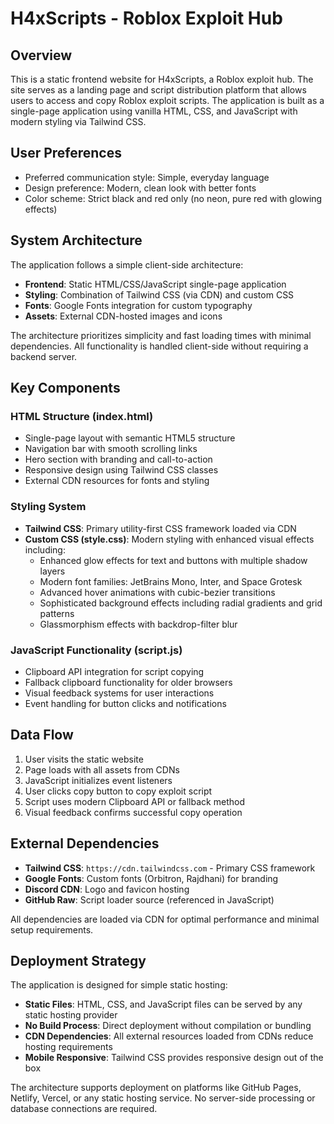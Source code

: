 # H4xScripts - Roblox Exploit Hub

## Overview
This is a static frontend website for H4xScripts, a Roblox exploit hub. The site serves as a landing page and script distribution platform that allows users to access and copy Roblox exploit scripts. The application is built as a single-page application using vanilla HTML, CSS, and JavaScript with modern styling via Tailwind CSS.

## User Preferences
- Preferred communication style: Simple, everyday language
- Design preference: Modern, clean look with better fonts
- Color scheme: Strict black and red only (no neon, pure red with glowing effects)

## System Architecture
The application follows a simple client-side architecture:

- **Frontend**: Static HTML/CSS/JavaScript single-page application
- **Styling**: Combination of Tailwind CSS (via CDN) and custom CSS
- **Fonts**: Google Fonts integration for custom typography
- **Assets**: External CDN-hosted images and icons

The architecture prioritizes simplicity and fast loading times with minimal dependencies. All functionality is handled client-side without requiring a backend server.

## Key Components

### HTML Structure (index.html)
- Single-page layout with semantic HTML5 structure
- Navigation bar with smooth scrolling links
- Hero section with branding and call-to-action
- Responsive design using Tailwind CSS classes
- External CDN resources for fonts and styling

### Styling System
- **Tailwind CSS**: Primary utility-first CSS framework loaded via CDN
- **Custom CSS (style.css)**: Modern styling with enhanced visual effects including:
  - Enhanced glow effects for text and buttons with multiple shadow layers
  - Modern font families: JetBrains Mono, Inter, and Space Grotesk
  - Advanced hover animations with cubic-bezier transitions
  - Sophisticated background effects including radial gradients and grid patterns
  - Glassmorphism effects with backdrop-filter blur

### JavaScript Functionality (script.js)
- Clipboard API integration for script copying
- Fallback clipboard functionality for older browsers
- Visual feedback systems for user interactions
- Event handling for button clicks and notifications

## Data Flow
1. User visits the static website
2. Page loads with all assets from CDNs
3. JavaScript initializes event listeners
4. User clicks copy button to copy exploit script
5. Script uses modern Clipboard API or fallback method
6. Visual feedback confirms successful copy operation

## External Dependencies
- **Tailwind CSS**: `https://cdn.tailwindcss.com` - Primary CSS framework
- **Google Fonts**: Custom fonts (Orbitron, Rajdhani) for branding
- **Discord CDN**: Logo and favicon hosting
- **GitHub Raw**: Script loader source (referenced in JavaScript)

All dependencies are loaded via CDN for optimal performance and minimal setup requirements.

## Deployment Strategy
The application is designed for simple static hosting:

- **Static Files**: HTML, CSS, and JavaScript files can be served by any static hosting provider
- **No Build Process**: Direct deployment without compilation or bundling
- **CDN Dependencies**: All external resources loaded from CDNs reduce hosting requirements
- **Mobile Responsive**: Tailwind CSS provides responsive design out of the box

The architecture supports deployment on platforms like GitHub Pages, Netlify, Vercel, or any static hosting service. No server-side processing or database connections are required.